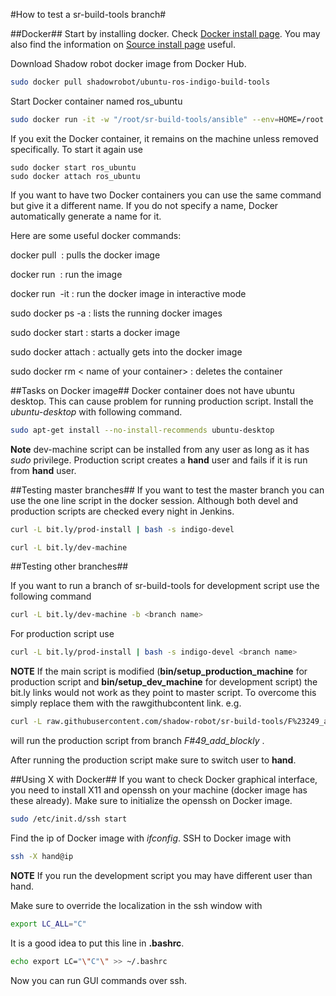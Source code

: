 #How to test a sr-build-tools branch#

##Docker##
Start by installing docker. Check [Docker install page](https://docs.docker.com/linux/step_one/).
You may also find the information on [Source install page](http://shadow-robot.readthedocs.org/en/latest/generated/shadow_robot/INSTALL.html) useful.

Download Shadow robot docker image from Docker Hub.
```bash
sudo docker pull shadowrobot/ubuntu-ros-indigo-build-tools
```

Start Docker container named ros_ubuntu

```bash
sudo docker run -it -w "/root/sr-build-tools/ansible" --env=HOME=/root --name "ros_ubuntu" -v $HOME:/host:rw "shadowrobot/ubuntu-ros-indigo-build-tools" bash
```
If you exit the Docker container, it remains on the machine unless removed specifically.
To start it again use
```
sudo docker start ros_ubuntu
sudo docker attach ros_ubuntu
```
If you want to have two Docker containers you can use the same command but give it a different name.
If you do not specify a name, Docker automatically generate a name for it.

Here are some useful docker commands:

docker pull <image name> : pulls the docker image

docker run <image name> : run the image

docker run <image name> -it : run the docker image in interactive mode

sudo docker ps -a : lists the running docker images

sudo docker start <name of your container> : starts a docker image

sudo docker attach <name of your container> : actually gets into the docker image

sudo docker rm < name of your container> : deletes the container

##Tasks on Docker image##
Docker container does not have ubuntu desktop. This can cause problem for running production script.
Install the *ubuntu-desktop* with following command.
```bash
sudo apt-get install --no-install-recommends ubuntu-desktop
```

**Note** dev-machine script can be installed from any user as long as it has *sudo* privilege.
Production script creates a **hand** user and fails if it is run from **hand** user.

##Testing master branches##
If you want to test the master branch you can use the one line script in the docker session.
Although both devel and production scripts are checked every night in Jenkins.
```bash
curl -L bit.ly/prod-install | bash -s indigo-devel
```

```bash
curl -L bit.ly/dev-machine
```

##Testing other branches##

If you want to run a branch of sr-build-tools for development script use the following command
```bash
curl -L bit.ly/dev-machine -b <branch name>
```

For production script use
```bash
curl -L bit.ly/prod-install | bash -s indigo-devel <branch name>
```

**NOTE** If the main script is modified (**bin/setup_production_machine** for production script and  **bin/setup_dev_machine** for development script) the bit.ly links would not work as they point to master script.
 To overcome this simply replace them with the rawgithubcontent link.
e.g.
```bash
curl -L raw.githubusercontent.com/shadow-robot/sr-build-tools/F%23249_add_blockly/bin/setup_dev_machine | bash -s indigo-devel F#49_add_blockly
```
will run the production script from branch *F#49_add_blockly* .

After running the production script make sure to switch user to **hand**.

##Using X with Docker##
If you want to check Docker graphical interface, you need to install X11 and openssh on your machine (docker image has these already).
Make sure to initialize the openssh on Docker image.
```bash
sudo /etc/init.d/ssh start
```
Find the ip of Docker image with *ifconfig*.
SSH to Docker image with
```bash
ssh -X hand@ip
```
**NOTE** If you run the development script you may have different user than hand.

Make sure to override the localization in the ssh window with
```bash
export LC_ALL="C"
```
It is a good idea to put this line in **.bashrc**.
```bash
echo export LC="\"C"\" >> ~/.bashrc
```

Now you can run GUI commands over ssh.
